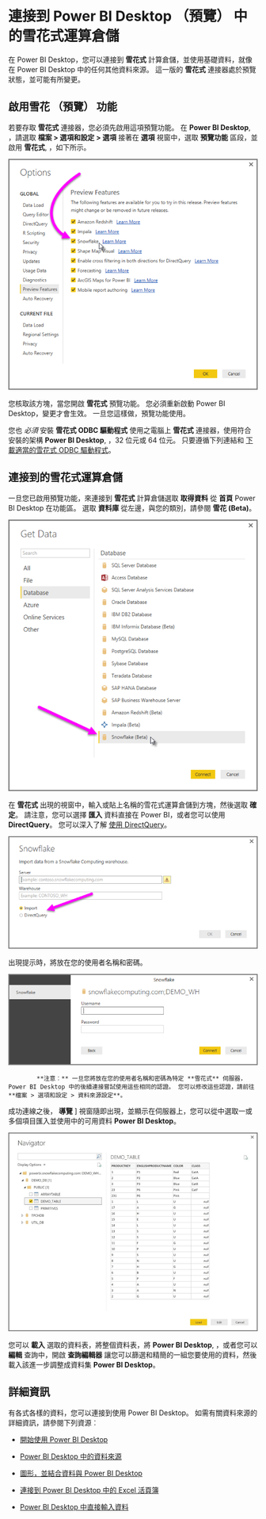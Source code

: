 <properties
   pageTitle="連接到 Power BI Desktop （預覽） 中的雪花式運算倉儲"
   description="輕鬆地連接到和使用 Power BI Desktop 中的雪花式運算倉儲"
   services="powerbi"
   documentationCenter=""
   authors="davidiseminger"
   manager="mblythe"
   backup=""
   editor=""
   tags=""
   qualityFocus="no"
   qualityDate=""/>

<tags
   ms.service="powerbi"
   ms.devlang="NA"
   ms.topic="article"
   ms.tgt_pltfrm="NA"
   ms.workload="powerbi"
   ms.date="09/30/2016"
   ms.author="davidi"/>

# 連接到 Power BI Desktop （預覽） 中的雪花式運算倉儲

在 Power BI Desktop，您可以連接到 **雪花式** 計算倉儲，並使用基礎資料，就像在 Power BI Desktop 中的任何其他資料來源。 這一版的 **雪花式** 連接器處於預覽狀態，並可能有所變更。

## 啟用雪花 （預覽） 功能

若要存取 **雪花式** 連接器，您必須先啟用這項預覽功能。 在 **Power BI Desktop**, ，請選取 **檔案 > 選項和設定 > 選項** 接著在 **選項** 視窗中，選取 **預覽功能** 區段，並啟用 **雪花式**, ，如下所示。

![](media/powerbi-desktop-connect-snowflake/connect_snowflake_1.png)

您核取該方塊，當您開啟 **雪花式** 預覽功能。 您必須重新啟動 Power BI Desktop，變更才會生效。 一旦您這樣做，預覽功能使用。

您也 *必須* 安裝 **雪花式 ODBC 驅動程式** 使用之電腦上 **雪花式** 連接器，使用符合安裝的架構 **Power BI Desktop**, ，32 位元或 64 位元。 只要遵循下列連結和 [下載適當的雪花式 ODBC 驅動程式](http://go.microsoft.com/fwlink/?LinkID=823762)。

## 連接到的雪花式運算倉儲

一旦您已啟用預覽功能，來連接到 **雪花式** 計算倉儲選取 **取得資料** 從 **首頁** Power BI Desktop 在功能區。 選取 **資料庫** 從左邊，與您的類別，請參閱 **雪花 (Beta)**。

![](media/powerbi-desktop-connect-snowflake/connect_snowflake_2.png)

在 **雪花式** 出現的視窗中，輸入或貼上名稱的雪花式運算倉儲到方塊，然後選取 **確定**。 請注意，您可以選擇 **匯入** 資料直接在 Power BI，或者您可以使用 **DirectQuery**。 您可以深入了解 [使用 DirectQuery](powerbi-desktop-use-directquery.md)。

![](media/powerbi-desktop-connect-snowflake/connect_snowflake_3.png)

出現提示時，將放在您的使用者名稱和密碼。

![](media/powerbi-desktop-connect-snowflake/connect_snowflake_4.png)

>
            **注意︰** 一旦您將放在您的使用者名稱和密碼為特定 **雪花式** 伺服器，Power BI Desktop 中的後續連接嘗試使用這些相同的認證。 您可以修改這些認證，請前往 **檔案 > 選項和設定 > 資料來源設定**。

成功連線之後， **導覽** ] 視窗隨即出現，並顯示在伺服器上，您可以從中選取一或多個項目匯入並使用中的可用資料 **Power BI Desktop**。

![](media/powerbi-desktop-connect-snowflake/connect_snowflake_5.png)

您可以 **載入** 選取的資料表，將整個資料表，將 **Power BI Desktop**, ，或者您可以 **編輯** 查詢中，開啟 **查詢編輯器** 讓您可以篩選和精簡的一組您要使用的資料，然後載入該進一步調整成資料集 **Power BI Desktop**。

## 詳細資訊

﻿有各式各樣的資料，您可以連接到使用 Power BI Desktop。 如需有關資料來源的詳細資訊，請參閱下列資源︰

-   [開始使用 Power BI Desktop](powerbi-desktop-getting-started.md)

-   [Power BI Desktop 中的資料來源](powerbi-desktop-data-sources.md)

-   [圖形，並結合資料與 Power BI Desktop](powerbi-desktop-shape-and-combine-data.md)

-   [連接到 Power BI Desktop 中的 Excel 活頁簿](powerbi-desktop-connect-excel.md)   

-   [Power BI Desktop 中直接輸入資料](powerbi-desktop-enter-data-directly-into-desktop.md)   
